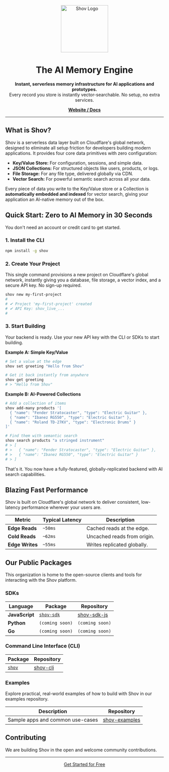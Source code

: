 <!-- Note: This file is automatically synced from the private /shov monorepo. -->
<!-- Triggering sync -->

<div align="center">
  <img src="https://shov.com/logos/shov-logo-white.svg" alt="Shov Logo" width="150"/>
</div>

<h1 align="center">The AI Memory Engine</h1>

<p align="center">
  <strong>Instant, serverless memory infrastructure for AI applications and prototypes.</strong>
  <br />
  Every record you store is instantly vector-searchable. No setup, no extra services.
</p>

<p align="center">
  <a href="https://shov.com"><strong>Website / Docs</strong></a>  
</p>

---

## What is Shov?

Shov is a serverless data layer built on Cloudflare's global network, designed to eliminate all setup friction for developers building modern applications. It provides four core data primitives with zero configuration:

-   **Key/Value Store:** For configuration, sessions, and simple data.
-   **JSON Collections:** For structured objects like users, products, or logs.
-   **File Storage:** For any file type, delivered globally via CDN.
-   **Vector Search:** For powerful semantic search across all your data.

Every piece of data you write to the Key/Value store or a Collection is **automatically embedded and indexed** for vector search, giving your application an AI-native memory out of the box.

## Quick Start: Zero to AI Memory in 30 Seconds

You don't need an account or credit card to get started.

### 1. Install the CLI
```bash
npm install -g shov
```

### 2. Create Your Project
This single command provisions a new project on Cloudflare's global network, instantly giving you a database, file storage, a vector index, and a secure API key. No sign-up required.

```bash
shov new my-first-project
#
# ✔ Project 'my-first-project' created
# ✔ API Key: shov_live_...
#
```

### 3. Start Building
Your backend is ready. Use your new API key with the CLI or SDKs to start building.

**Example A: Simple Key/Value**
```bash
# Set a value at the edge
shov set greeting "Hello from Shov"

# Get it back instantly from anywhere
shov get greeting
# > "Hello from Shov"
```

**Example B: AI-Powered Collections**
```bash
# Add a collection of items
shov add-many products '[
  { "name": "Fender Stratocaster", "type": "Electric Guitar" },
  { "name": "Ibanez RG550", "type": "Electric Guitar" },
  { "name": "Roland TD-27KV", "type": "Electronic Drums" }
]'

# Find them with semantic search
shov search products "a stringed instrument"
# > [
# >   { "name": "Fender Stratocaster", "type": "Electric Guitar" },
# >   { "name": "Ibanez RG550", "type": "Electric Guitar" }
# > ]
```

That's it. You now have a fully-featured, globally-replicated backend with AI search capabilities.

## Blazing Fast Performance

Shov is built on Cloudflare's global network to deliver consistent, low-latency performance wherever your users are.

| Metric          | Typical Latency | Description                  |
| --------------- | --------------- | ---------------------------- |
| **Edge Reads**  | `~50ms`         | Cached reads at the edge.    |
| **Cold Reads**  | `~62ms`         | Uncached reads from origin.  |
| **Edge Writes** | `~55ms`         | Writes replicated globally.  |

## Our Public Packages

This organization is home to the open-source clients and tools for interacting with the Shov platform.

### SDKs

| Language       | Package                                     | Repository                                       |
| -------------- | ------------------------------------------- | ------------------------------------------------ |
| **JavaScript** | [`shov-sdk`](https://www.npmjs.com/package/shov-sdk) | [shov-sdk-js](./shov-sdk-js)                     |
| **Python**     | `(coming soon)`                             | `(coming soon)`                                  |
| **Go**         | `(coming soon)`                             | `(coming soon)`                                  |

### Command Line Interface (CLI)

| Package                               | Repository                             |
| ------------------------------------- | -------------------------------------- |
| [`shov`](https://www.npmjs.com/package/shov) | [shov-cli](./shov-cli)                 |

### Examples

Explore practical, real-world examples of how to build with Shov in our examples repository.

| Description                               | Repository                                   |
| ----------------------------------------- | ------------------------------------------ |
| Sample apps and common use-cases          | [shov-examples](./shov-examples)             |

## Contributing

We are building Shov in the open and welcome community contributions. 

---

<p align="center">
  <a href="https://shov.com/login">Get Started for Free</a>
</p>
